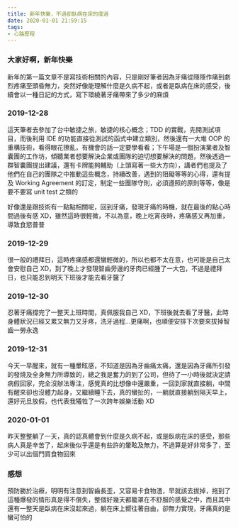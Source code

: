 ```yaml
---
title: 新年快樂，不過卻臥病在床的度過
date: 2020-01-01 21:59:15
tags:
- 心路歷程
---
```


### 大家好啊，新年快樂

新年的第一篇文章不是寫技術相關的內容，只是剛好筆者因為牙痛從隱隱作痛到劇烈疼痛至頭昏無力，突然好像能理解什麼是久病不起，或者是臥病在床的感受，後續會以一種日記的方式，寫下環繞著牙痛帶來了多少的麻煩

### 2019-12-28

這天筆者去參加了台中敏捷之旅，敏捷的核心概念；TDD 的實戰，先開測試項目，而後利用 IDE 的功能直接從測試的函式中建立類別，然後還有一大堆 OOP 的重構技術，看得眼花撩亂，有機會的話一定要學看看；下午場是一個扮演業者及智囊團的工作坊，傾聽業者想要解決企業或團隊的迫切想要解決的問題，然後透過一群智囊團提出建議，還有卡牌能夠輔助（上頭寫著一些大方向），講者們也提及了他們在自己的團隊之中推動這些概念，持續改善，遇到的阻礙等等的心得，還有提及 Working Agreement 的訂定，制定一些團隊守則，必須遵照的原則等等，像是要不要寫 unit test 之類的

好像還是跟技術有一點點相關呢，回到牙痛，發現牙痛的時機，就在最後的點心時間過後有感 XD，雖然這時很輕微，不以為意，晚上吃宵夜時，疼痛感又再加重，導致食慾普普

### 2019-12-29

很一般的禮拜日，這時疼痛感都還蠻輕微的，所以也都不太在意，也可能是自己太會安慰自己 XD，到了晚上才發現智齒旁邊的牙肉已經腫了一大包，不過是禮拜日，也只能忍到明天下班後才能去看牙醫了

### 2019-12-30

忍著牙痛撐完了一整天上班時間，真佩服我自己 XD，下班後就去看了牙醫，此時身體狀況已經又累又無力又牙疼，洗牙過程...更痛啊，也順便安排下次要來拔掉智齒一勞永逸

### 2019-12-31

今天一早醒來，就有一種暈眩感，不知道是因為牙齒痛太痛，還是因為牙痛所引發的發燒及全身無力所導致的，總之我是奮力的到了公司，但待了一小時後就決定請病假回家，完全沒辦法專注，感覺真的比想像中還嚴重，一回到家就直接躺，中間有醒來卻也沒體力起身，又繼續睡下去，真的蠻扯的，一躺就直接躺到隔天早上，還好元旦放假，也代表我犧牲了一次跨年娛樂活動 XD

### 2020-01-01

昨天整整躺了一天，真的認真體會到什麼是久病不起，或是臥病在床的感受，那些病人真是辛苦了，起床後似乎還是有些許的暈眩及無力，不過算是好非常多了，至少可以出個門買食物回來

### 感想

預防勝於治療，明明有注意到智齒長歪，又容易卡食物渣，早就該去拔掉，拖到了這種爆發的情形真是得不償失，整個好幾天都籠罩在不舒服的感覺之中，而且其中還有一整天是臥病在床沒起來過，躺在床上嚮往著自由，卻無力實現，牙痛真的是蠻可怕的
